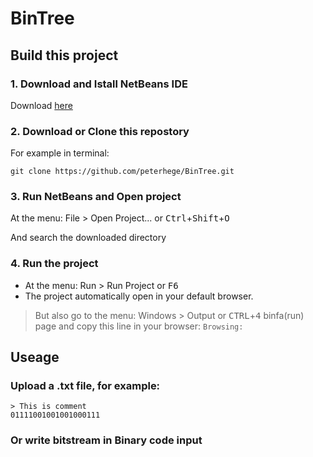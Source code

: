 # BinTree

## Build this project
### 1. Download and Istall NetBeans IDE
Download [here](https://netbeans.org/)
### 2. Download or Clone this repostory
For example in terminal:

`git clone https://github.com/peterhege/BinTree.git`
### 3. Run NetBeans and Open project
At the menu: File > Open Project... or <kbd>Ctrl</kbd>+<kbd>Shift</kbd>+<kbd>O</kbd>

And search the downloaded directory
### 4. Run the project
- At the menu: Run > Run Project or <kbd>F6</kbd>
- The project automatically open in your default browser.
> But also go to the menu: Windows > Output or <kbd>CTRL</kbd>+<kbd>4</kbd>
> binfa(run) page and copy this line in your browser: `Browsing:`

## Useage
### Upload a .txt file, for example:
```
> This is comment
01111001001001000111
```
### Or write bitstream in Binary code input

